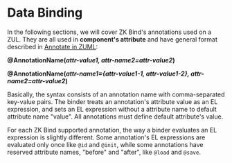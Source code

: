 # Data Binding

In the following sections, we will cover ZK Bind's annotations used on a ZUL. They are all used in **component's attribute** and have general format described in [ Annotate in ZUML]({{site.baseurl}}/zk_dev_ref/Annotations/Annotate_in_ZUML):

**@AnnotationName(*attr-value1, attr-name2=attr-value2*)**

**@AnnotationName(*attr-name1={attr-value1-1, attr-value1-2}, attr-name2=attr-value2*)**

Basically, the syntax consists of an annotation name with comma-separated key-value pairs. The binder treats an annotation's attribute value as an EL expression, and sets an EL expression without a attribute name to default attribute name "value". All annotations must define default attribute's value.

For each ZK Bind supported annotation, the way a binder evaluates an EL expression is slightly different. Some annotation's EL expressions are evaluated only once like `@id` and `@init`, while some annotations have reserved attribute names, "before" and "after", like `@load` and `@save`.
